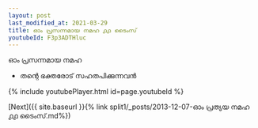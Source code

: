 ```yaml
---
layout: post
last_modified_at: 2021-03-29
title: ഓം പ്രസന്നമായ നമഹ ൧൧ ടൈംസ്
youtubeId: F3p3ADTHluc
---
```

 
 
 ഓം പ്രസന്നമായ നമഹ 
 
 -  തന്റെ ഭക്തരോട് സഹതപിക്കുന്നവൻ 
 
  
 
  
 
 
 
 
 
 


{% include youtubePlayer.html id=page.youtubeId %}
 
[Next]({{ site.baseurl }}{% link  split1/_posts/2013-12-07-ഓം പ്രത്യയ നമഹ ൧൧ ടൈംസ്.md%})
 
